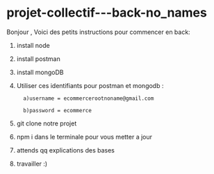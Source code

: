 # projet-collectif---back-no_names

Bonjour ,
Voici des petits instructions pour commencer en back:
1. install node 

2. install postman

3. install mongoDB

4. Utiliser ces identifiants pour postman et mongodb : 

         a)username = ecommercerootnoname@gmail.com
         
         b)password = ecommerce

5. git clone notre projet 

6. npm i dans le terminale pour vous metter a jour

7. attends qq explications des bases 

8. travailler :)
